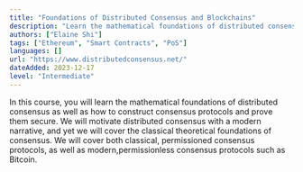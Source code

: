```yaml
---
title: "Foundations of Distributed Consensus and Blockchains"
description: "Learn the mathematical foundations of distributed consensus as well as how to construct consensus protocols and prove them secure."
authors: ["Elaine Shi"]
tags: ["Ethereum", "Smart Contracts", "PoS"]
languages: []
url: "https://www.distributedconsensus.net/"
dateAdded: 2023-12-17
level: "Intermediate"
---
```


In this course, you will learn the mathematical foundations of distributed consensus as well as how to construct consensus protocols and prove them secure. We will motivate distributed consensus with a modern narrative, and yet we will cover the classical theoretical foundations of consensus. We will cover both classical, permissioned consensus protocols, as well as modern,permissionless consensus protocols such as Bitcoin.

